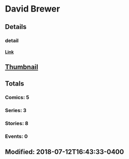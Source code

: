 # David  Brewer 
## Details
### detail
#### [Link](http://marvel.com/comics/creators/2975/david_brewer?utm_campaign=apiRef&utm_source=225578a89fc76f3d20fbffda5d17a88d)
## [Thumbnail](http://i.annihil.us/u/prod/marvel/i/mg/b/40/image_not_available.jpg)
## Totals
### Comics: 5
### Series: 3
### Stories: 8
### Events: 0
## Modified: 2018-07-12T16:43:33-0400